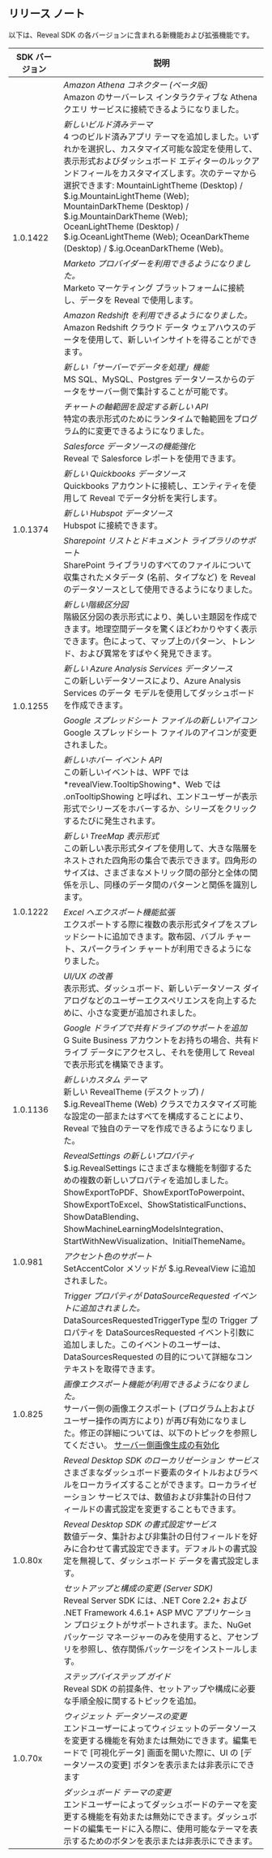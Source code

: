 ## リリース ノート

以下は、Reveal SDK の各バージョンに含まれる新機能および拡張機能です。

<table>
<colgroup>
<col style="width: 20%" />
<col style="width: 80%" />
</colgroup>
    <thead>
        <tr>
            <th>SDK バージョン</th>
            <th>説明</th>
        </tr>
    </thead>
    <tbody>
        <tr>
            <td rowspan="5">1.0.1422</td>
            <td><i>Amazon Athena コネクター (ベータ版)</i><br>
            Amazon のサーバーレス インタラクティブな Athena クエリ サービスに接続できるようになりました。</td>
        </tr>
        <tr>
            <td><i>新しいビルド済みテーマ</i><br>4 つのビルド済みアプリ テーマを追加しました。いずれかを選択し、カスタマイズ可能な設定を使用して、表示形式およびダッシュボード エディターのルックアンドフィールをカスタマイズします。次のテーマから選択できます: 
            MountainLightTheme (Desktop) / $.ig.MountainLightTheme (Web); 
            MountainDarkTheme (Desktop) / $.ig.MountainDarkTheme (Web);
            OceanLightTheme (Desktop) / $.ig.OceanLightTheme (Web);
            OceanDarkTheme (Desktop) / $.ig.OceanDarkTheme (Web)。
</td>
        </tr>
        <tr>
            <td><i>Marketo プロバイダーを利用できるようになりました。</i><br>Marketo マーケティング プラットフォームに接続し、データを Reveal で使用します。</td>
        </tr>
        <tr>
            <td><i>Amazon Redshift を利用できるようになりました。</i><br>Amazon Redshift クラウド データ ウェアハウスのデータを使用して、新しいインサイトを得ることができます。</td>
        </tr>
        <tr>
            <td><i>新しい「サーバーでデータを処理」機能</i><br>MS SQL、MySQL、Postgres データソースからのデータをサーバー側で集計することが可能です。</td>
        </tr>
        <tr>
            <td rowspan="6">1.0.1374</td>
            <td><i> チャートの軸範囲を設定する新しい API</i><br> 特定の表示形式のためにランタイムで軸範囲をプログラム的に変更できるようになりました。</td>
        </tr>
        <tr>
            <td><i>Salesforce データソースの機能強化</i><br>Reveal で Salesforce レポートを使用できます。</td>
        </tr>
        <tr>
            <td><i>新しい Quickbooks データソース</i><br>Quickbooks アカウントに接続し、エンティティを使用して Reveal でデータ分析を実行します。</td>
        </tr>
        <tr>
            <td><i>新しい Hubspot データソース</i><br>Hubspot に接続できます。</td>
        </tr>
        <tr>
            <td><i>Sharepoint リストとドキュメント ライブラリのサポート</i><br>SharePoint ライブラリのすべてのファイルについて収集されたメタデータ (名前、タイプなど) を Reveal のデータソースとして使用できるようになりました。</td>
        </tr>
        <tr>
            <td><i>新しい階級区分図</i><br>階級区分図の表示形式により、美しい主題図を作成できます。地理空間データを驚くほどわかりやすく表示できます。色によって、マップ上のパターン、トレンド、および異常をすばやく発見できます。</td>
        </tr>
        <tr>
            <td rowspan="2">1.0.1255</td>
            <td><i>新しい Azure Analysis Services データソース</i><br>この新しいデータソースにより、Azure Analysis Services のデータ モデルを使用してダッシュボードを作成できます。</td>
        </tr>
        <tr>
            <td><i>Google スプレッドシート ファイルの新しいアイコン</i><br>Google スプレッドシート ファイルのアイコンが変更されました。</td>
        </tr>
        <tr>
            <td rowspan="5">1.0.1222</td>
            <td><i>新しいホバー イベント API</i><br>
            この新しいイベントは、WPF では *revealView.TooltipShowing*、Web では .onTooltipShowing と呼ばれ、エンドユーザーが表示形式でシリーズをホバーするか、シリーズをクリックするたびに発生されます。</td>
        </tr>
        <tr>
            <td><i>新しい TreeMap 表示形式</i><br>この新しい表示形式タイプを使用して、大きな階層をネストされた四角形の集合で表示できます。四角形のサイズは、さまざまなメトリック間の部分と全体の関係を示し、同様のデータ間のパターンと関係を識別します。
</td>
        </tr>
        <tr>
            <td><i>Excel へエクスポート機能拡張</i><br>エクスポートする際に複数の表示形式タイプをスプレッドシートに追加できます。散布図、バブル チャート、スパークライン チャートが利用できるようになりました。</td>
        </tr>
        <tr>
            <td><i>UI/UX の改善</i><br>表示形式、ダッシュボード、新しいデータソース ダイアログなどのユーザーエクスペリエンスを向上するために、小さな変更が追加されました。</td>
        </tr>
        <tr>
            <td><i>Google ドライブで共有ドライブのサポートを追加</i><br>G Suite Business アカウントをお持ちの場合、共有ドライブ データにアクセスし、それを使用して Reveal で表示形式を構築できます。</td>
        </tr>
        <tr>
            <td>1.0.1136</td>
            <td><i>新しいカスタム テーマ</i><br>
            新しい RevealTheme (デスクトップ) / $.ig.RevealTheme (Web) クラスでカスタマイズ可能な設定の一部またはすべてを構成することにより、Reveal で独自のテーマを作成できるようになりました。</td>
        </tr>
        <tr>
            <td rowspan="3">1.0.981</td>
            <td><i>RevealSettings の新しいプロパティ</i><br>$.ig.RevealSettings にさまざまな機能を制御するための複数の新しいプロパティを追加しました。ShowExportToPDF、ShowExportToPowerpoint、ShowExportToExcel、ShowStatisticalFunctions、ShowDataBlending、ShowMachineLearningModelsIntegration、StartWithNewVisualization、InitialThemeName。</td>
        </tr>
        <tr>
            <td><i>アクセント色のサポート</i><br>SetAccentColor メソッドが $.ig.RevealView に追加されました。</td>
        </tr>
        <tr>
            <td><i>Trigger プロパティが DataSourceRequested イベントに追加されました。</i><br>DataSourcesRequestedTriggerType 型の Trigger プロパティを DataSourcesRequested イベント引数に追加しました。このイベントのユーザーは、DataSourcesRequested の目的について詳細なコンテキストを取得できます。</td>
        </tr>
            <td>1.0.825</td>
            <td><i>画像エクスポート機能が利用できるようになりました。</i><br>サーバー側の画像エクスポート (プログラム上およびユーザー操作の両方により) が再び有効になりました。修正の詳細については、以下のトピックを参照してください。 <a href="setup-configuration-server-web#server-side-image-export">サーバー側画像生成の有効化</a></td>
        <tr>
        </tr>
            <td rowspan="4">1.0.80x</td>
            <td><i>Reveal Desktop SDK のローカリゼーション サービス</i><br>さまざまなダッシュボード要素のタイトルおよびラベルをローカライズすることができます。ローカライゼーション サービスでは、数値および非集計の日付フィールドの書式設定を変更することもできます。</td>
        <tr>
        <tr>
            <td><i>Reveal Desktop SDK の書式設定サービス</i><br>数値データ、集計および非集計の日付フィールドを好みに合わせて書式設定できます。デフォルトの書式設定を無視して、ダッシュボード データを書式設定します。</td>
        </tr>
        <tr>
            <td><i>セットアップと構成の変更 (Server SDK)</i><br>Reveal Server SDK には、.NET Core 2.2+ および .NET Framework 4.6.1+ ASP MVC アプリケーション プロジェクトがサポートされます。また、NuGet パッケージ マネージャーのみを使用すると、アセンブリを参照し、依存関係パッケージをインストールします。</td>
        </tr>        
        </tr>
            <td rowspan="4">1.0.70x</td>
            <td><i>ステップバイステップ ガイド</i><br>Reveal SDK の前提条件、セットアップや構成に必要な手順全般に関するトピックを追加。</td>
        <tr>
        <tr>
            <td><i>ウィジェット データソースの変更</i><br>エンドユーザーによってウィジェットのデータソースを変更する機能を有効または無効にできます。編集モードで [可視化データ] 画面を開いた際に、UI の [データソースの変更] ボタンを表示または非表示にできます</td>
        </tr>
        <tr>
            <td><i>ダッシュボード テーマの変更</i><br>エンドユーザーによってダッシュボードのテーマを変更する機能を有効または無効にできます。ダッシュボードの編集モードに入る際に、使用可能なテーマを表示するためのボタンを表示または非表示にできます。</td>
        </tr>        
    </tbody>
</table>

